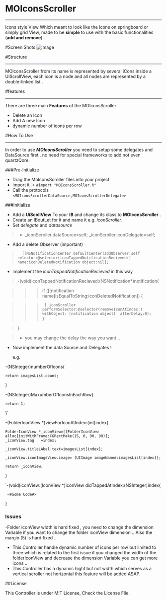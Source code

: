 MOIconsScroller
===============
--------------------------------

icons style View Which meant to look like the icons on springboard or simply grid View, made to be **simple** to use with the basic functionalities (**add and remove**) .

#Screen Shots
![image](https://www.dropbox.com/s/9ohiyl9924hzgxk/iOS%20Simulator%20Screen%20shot%20Sep%2028%2C%202013%207.36.21%20PM.png?m)


#Structure

---------------------

MOIconsScroller from its name is represented by several iCons inside a UIScrollView, each icon is a node and all nodes are represented by a double-linked list .


#features

--------------------

There are three main **Features** of the MOIconsScroller

* Delete an Icon
* Add A new Icon
* dynamic number of icons per row


#How To Use

------------------------------------

In order to use ***MOIconsScroller*** you need to setup some delegates and DataSource first . no need for special frameworks to add not even quartzQore. 

###Pre-Initialize 

* Drag the MoIconsScroller files into your project 
*  import it  -> `#import "MOIconsScroller.h"`
* Call the protocols 
` <MOIconsScrollerDataSource,MOIconsScrollerDelegate>
`

###Initialize

- Add a **UiScollView** To your **IB** and change its class to **MOIconsScroller** .
-  Create an IBoutLet for it and name it e.g. *iconScroller*.
- Set *delegate* and *datasource* 
>   -  _iconScroller.dataSource=self;
>    _iconScroller.iconDelegate=self;
    
    
    

      
*  Add a delete Observer (important)
>       [[NSNotificationCenter defaultCenter]addObserver:self selector:@selector(iconTappedNotificationRecieved:) name:iconDeletedNotification object:nil];



* implement the *iconTappedNotificationRecieved*
   in this way 
     
>  -(void)iconTappedNotificationRecieved:(NSNotification*)notification{


   
> > >  if ([[notification name]isEqualToString:iconDeletedNotification]) {
  
> > > `  [_iconScroller performSelector:@selector(removeIconAtIndex:) withObject: [notification object]  afterDelay:0];
> `  
>     }
    
    
> }  

>    * you may change the delay the way you want ..




- Now implement the data Source and Delegates !

  e.g.
  
  
-(NSInteger)numberOfIcons{
 
    return imagesList.count;
    
} 
 
 
 -(NSInteger)MaxumberOfIconsInEachRow{

    return 1;
    
}`

-(FolderIconView *)viewForIconAtIndex:(int)index{
    
    FolderIconView *_iconView=[[FolderIconView alloc]initWithFrame:CGRectMake(15, 0, 90, 90)];
    _iconView.tag   =index;
    
    _iconView.titleLAbel.text=imagesList[index];
    
    _iconView.iconImageView.image= [UIImage imageNamed:imagesList[index]];
    
    return _iconView;
}

`-(void)iconView:(IconView *)iconView didTappedAtIndex:(NSInteger)index{

     <#Some Code#>
    
}`
`


### Issues
-Folder iconView width is hard fixed , you need to change the dimension Variable if you want to change the folder iconView dimension .. Also the margin (5) is hard fixed ..
- This Controller handle dynamic number of icons per row but limited to three which is related to the first issue if you changed the width of the folderIconView and decrease the dimension Variable you can get more icons ..
- This Controller has a dynamic hight but not width which serves as a vertical scroller not horizontal this feature will be added ASAP.

##License 

This Controller is under MIT License, Check the License File.
